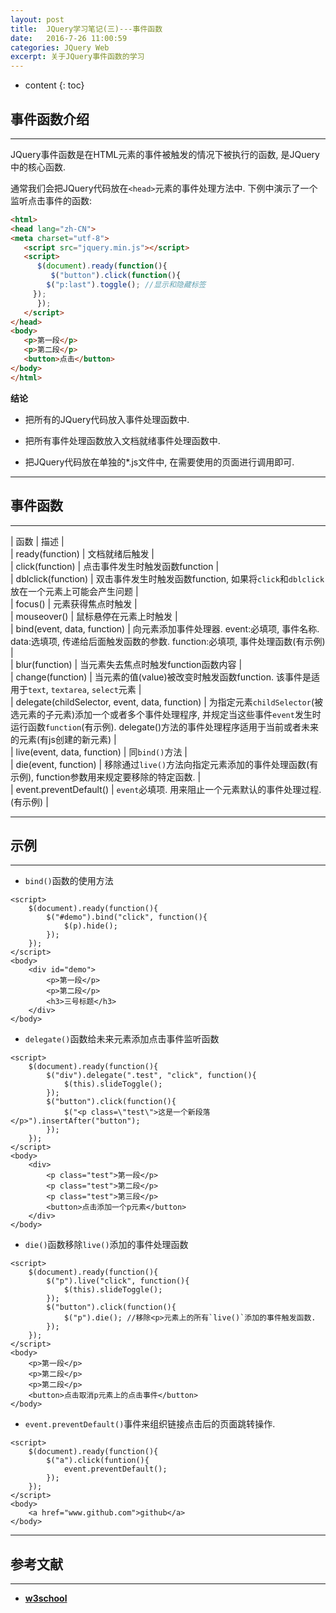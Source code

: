 ```yaml
---
layout: post
title:  JQuery学习笔记(三)---事件函数
date:   2016-7-26 11:00:59
categories: JQuery Web
excerpt: 关于JQuery事件函数的学习
---
```


* content
{: toc}

## 事件函数介绍

---

JQuery事件函数是在HTML元素的事件被触发的情况下被执行的函数, 是JQuery中的核心函数.

通常我们会把JQuery代码放在`<head>`元素的事件处理方法中. 下例中演示了一个监听点击事件的函数: 

``` html
<html>
<head lang="zh-CN">
<meta charset="utf-8">
   <script src="jquery.min.js"></script>
   <script>
      $(document).ready(function(){
         $("button").click(function(){
	    $("p:last").toggle(); //显示和隐藏标签
	 });
      });
   </script>
</head>
<body>
   <p>第一段</p>
   <p>第二段</p>
   <button>点击</button>
</body>
</html>
```

**结论**

* 把所有的JQuery代码放入事件处理函数中.

* 把所有事件处理函数放入文档就绪事件处理函数中.

* 把JQuery代码放在单独的\*.js文件中, 在需要使用的页面进行调用即可.

---

## 事件函数

---

| 函数 | 描述 |   
| ready(function) | 文档就绪后触发 |  
| click(function) | 点击事件发生时触发函数function |   
| dblclick(function) | 双击事件发生时触发函数function, 如果将`click`和`dblclick`放在一个元素上可能会产生问题 |   
| focus() | 元素获得焦点时触发 |   
| mouseover() | 鼠标悬停在元素上时触发 |   
| bind(event, data, function) | 向元素添加事件处理器. event:必填项, 事件名称. data:选填项, 传递给后面触发函数的参数. function:必填项, 事件处理函数(有示例) |   
| blur(function) | 当元素失去焦点时触发function函数内容 |   
| change(function) | 当元素的值(value)被改变时触发函数function. 该事件是适用于`text`, `textarea`, `select`元素 |   
| delegate(childSelector, event, data, function) | 为指定元素`childSelector`(被选元素的子元素)添加一个或者多个事件处理程序, 并规定当这些事件`event`发生时运行函数`function`(有示例). delegate()方法的事件处理程序适用于当前或者未来的元素(有js创建的新元素) |   
| live(event, data, function) | 同`bind()`方法 |   
| die(event, function) | 移除通过`live()`方法向指定元素添加的事件处理函数(有示例), function参数用来规定要移除的特定函数. |   
| event.preventDefault() | `event`必填项. 用来阻止一个元素默认的事件处理过程. (有示例) |   

---

## 示例

---

* `bind()`函数的使用方法

``` jQuery
<script>
	$(document).ready(function(){
		$("#demo").bind("click", function(){
			$(p).hide();
		});
	});
</script>
<body>
	<div id="demo">
		<p>第一段</p>
		<p>第二段</p>
		<h3>三号标题</h3>
	</div>
</body>
```

* `delegate()`函数给未来元素添加点击事件监听函数

```jQuery
<script>
	$(document).ready(function(){
		$("div").delegate(".test", "click", function(){
			$(this).slideToggle();
		});
		$("button").click(function(){
			$("<p class=\"test\">这是一个新段落</p>").insertAfter("button");
		});
	});
</script>
<body>
	<div>
		<p class="test">第一段</p>
		<p class="test">第二段</p>
		<p class="test">第三段</p>
		<button>点击添加一个p元素</button>
	</div>
</body>
```

* `die()`函数移除`live()`添加的事件处理函数

```jQuery
<script>
	$(document).ready(function(){
		$("p").live("click", function(){
			$(this).slideToggle();
		});
		$("button").click(function(){
			$("p").die(); //移除<p>元素上的所有`live()`添加的事件触发函数.
		});
	});
</script>
<body>
	<p>第一段</p>
	<p>第二段</p>
	<p>第二段</p>
	<button>点击取消p元素上的点击事件</button>
</body>
```

* `event.preventDefault()`事件来组织链接点击后的页面跳转操作.

```jQuery
<script>
	$(document).ready(function(){
		$("a").click(funtion(){
			event.preventDefault();
		});
	});
</script>
<body>
	<a href="www.github.com">github</a>
</body>
```

---

## 参考文献

---

* **[w3school](http://www.w3school.com.cn/jquery/jquery_events.asp)**